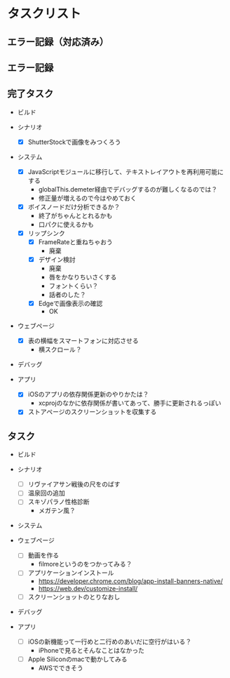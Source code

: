 # タスクリスト

## エラー記録（対応済み）

## エラー記録

## 完了タスク

- ビルド

- シナリオ
  - [x] ShutterStockで画像をみつくろう

- システム
  - [x] JavaScriptモジュールに移行して、テキストレイアウトを再利用可能にする
    - globalThis.demeter経由でデバッグするのが難しくなるのでは？
    - 修正量が増えるので今はやめておく
  - [x] ボイスノードだけ分析できるか？
    - 終了がちゃんととれるかも
    - 口パクに使えるかも
  - [x] リップシンク
    - [x] FrameRateと重ねちゃおう
      - 廃棄
    - [x] デザイン検討
      - 廃棄
      - 唇をかなりちいさくする
      - フォントくらい？
      - 話者のした？
    - [x] Edgeで画像表示の確認
      - OK

- ウェブページ
  - [x] 表の横幅をスマートフォンに対応させる
    - 横スクロール？

- デバッグ

- アプリ
  - [x] iOSのアプリの依存関係更新のやりかたは？
    - xcprojのなかに依存関係が書いてあって、勝手に更新されるっぽい
  - [x] ストアページのスクリーンショットを収集する

## タスク

- ビルド

- シナリオ
  - [ ] リヴァイアサン戦後の尺をのばす
  - [ ] 温泉回の追加
  - [ ] スキゾパラノ性格診断
    - メガテン風？

- システム

- ウェブページ
  - [ ] 動画を作る
    - filmoreというのをつかってみる？
  - [ ] アプリケーションインストール
    - https://developer.chrome.com/blog/app-install-banners-native/
    - https://web.dev/customize-install/
  - [ ] スクリーンショットのとりなおし

- デバッグ

- アプリ
  - [ ] iOSの新機能って一行めと二行めのあいだに空行がはいる？
    - iPhoneで見るとそんなことはなかった
  - [ ] Apple Siliconのmacで動かしてみる
    - AWSでできそう

